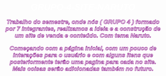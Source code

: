 # GRUPO-4-SITE-NARUTO
Trabalho do semestre, onde nós ( GRUPO 4 ) formado por 7 integrantes, realizamos a ideia e a construção de um site de venda e conteúdo. Com tema Naruto.

Começando com a página inicial, com um pouco de interações para o usuário e com alguns itens que posteriormente terâo uma pagina para cada no site. Mais coisas serâo adicionadas também no futuro.

<!DOCTYPE html>
<html>
<head>
	<style>
		body{ 
			background-image:url("fundosite.png");
			background-size:cover;
			width:auto;
			heigth:auto;
			max-width:auto;
		}
		.bem-vindo{
			 border-style:solid;
			 border-color:black;
			 box-shadow: 2vw black;
			 border-width:100%;
			 border-radius:0.5vw;
			 color:black;
			 background-color:#303030 ;    
			 text-align:center;
			 width:auto auto;
			 margin:auto auto auto auto;
			 word-break:normal;
			 max-width:auto;
		}
		.foto{

			max-width: 100%;
			width:4vw;
			heigth:4vw;
			margin:0.1vw 70vw -4.7vw 1vw ;
		}

		.borda-formulario{
			border-style:solid;
			border-color:#303030;
			box-shadow:0.9vw;
			border-width:0.5vw;
			border-radius:2vw;
			background-color:#303030 ;    
			text-align:center;
			width:92vw;
			heigth:100vw;
			margin:auto;
			margin-top:1vw;
			max-width:auto;
			
		}
		h1{
			text-align:center;
			font-align:center;
			color : white;
			font-family: arial;
			font-style:italic;
			font-weight:bold;
			font-size:3vw;
			text-align:center;
		}
		h2{
			text-align:center;
			font-align:center;
			color : #451a4d;
			font-family: arial;
			font-weight:bold;
			font-style:italic;
			font-size:3vw;
			text-align:center;
			
			}
		h4{
			color:white;
			font-family: arial;
			font-style:italic;
			font-weight:bold;
			font-size:1.5vw;
			text-align:center;
			-webkit-text-stroke:0.1vw black;
			
		}
		h3{
			font-size:1.6vw;
			text-align:center;
			color:white;
			font-family:arial;
			font-style:italic;
			font-weight:bold;
			-webkit-text-stroke:0.1vw black;
		
		}
		.textotobi{
			
			text-align:left;
			margin:auto;
			margin-left:38vw;
			margin-top:auto;
		}
		.textosakura{
			text-align:center;
			margin:auto;
			margin-top:2vw;
			margin-left:-1vw;
		}
		.textojiraya{
			text-align:right;
			margin:auto;
			margin-top:1vw;
			margin-right:39vw;
}

		.titulo{
			font-size:2vw;
			text-align:center;
			color:#451a4d;
			font-family:arial;
			-webkit-text-stroke: 0.1vw white;
			 
		}
		p{
			font-size:2vw;
			text-align:center;
			color:white;
			font-family:arial;
			font-style:italic;
			font-weight:bold;
			-webkit-text-stroke:0.1vw purple;
			
			
			
			
		}
		.botao{
			border-style:solid;
			 border-color:#303030;
			 box-shadow: 0.5vw #303030;
			 border-width:0.3vw;
			 border-radius:3vw;
			 color:white;
			 background-color:#303030;
			font-family:arial;
			font-style:italic;
			font-weight:bold;
			font-size:1.5vw;
			text-decoration:none;
			font-weight: bold;
			-webkit-text-stroke:0.1vw black;
			
		}
		.botaopesquisa{
			
			border-style:solid;
			 border-color:#303030;
			 box-shadow: 0.5vw #303030;
			 border-width:0.3vw;
			 border-radius:3vw;
			 color:white;
			 background-color:#303030;
			font-family:arial;
			font-style:italic;
			font-weight:bold;
			font-size:1.5vw;
			text-decoration:none;
			font-weight: bold;
			-webkit-text-stroke:0.1vw black;
		
		}

		.pesquisa{
			height: 1.8vw;
			width: 40vw;
			margin:-10vw 2vw -1vw 1vw;
			border-style:solid;
			 border-color:white;
			 box-shadow: 9vw #303030 ;
			 border-width:0.3vw;
			 border-radius:3vw;
			 color:orange;
			 background-color:white;
			font-color:#303030;
			font-family:arial;
			font-style:italic;
			font-weight:bold;
			font-size:1.5vw;
			text-decoration:none;
			font-weight: bold;
			-webkit-text-stroke:0.1vw #303030;
			max-width:auto;
			}	
		
			.sakura{
			max-width:auto;
			width:20vw;
			heigth:10vw;
			margin:auto;
			margin-left:auto;
		}
			.tobi{
			max-width:auto;
			width:17vw;
			heigth:10vw;
			margin:auto;
			margin-left:12vw;
			
		}
		.jirayacamisa{
			max-width:auto;
			width:14vw;
			heigth:10vw;
			margin:auto;
			
		}
		.botaocarousel{
			 border-style:solid;
			 border-color:#303030;
			 box-shadow: 1vw #303030;
			 width:4vw;
			heigth:4vw;
			 border-width:0.5vw;
			 border-radius:2vw;
			 color:white;
			 background-color:white;
			-webkit-text-stroke:0.2vw purple;
			max-width:auto;
		}
			.sobrenos{
				color:black;
				font-family: arial;
				font-style:italic;
				font-weight:bold;
				font-size:1.5vw;
				text-align:center;
				-webkit-text-stroke:0.01vw black;
				text-decoration:none;
				
			}
		
	</style>
		

	<div class="bem-vindo">
		
		<h3>	<img src="narutohogake.png" class="foto"></>
			<input type="text" placeholder="pesquisa" id="pesquisa" class="pesquisa" name="pesquisa"> 
			</input>
		<button type ="submit" id ="pesquisa" class="botaopesquisa" name="botaopesquisa">
			Buscar
		</button>
		
		</h3>
	 	<h3>  
		 <a href="" nome="roupas" class="botaopesquisa" value="roupas">Roupas </a> 
		// <a href="" nome="cosplay" class="botaopesquisa" value="cosplay"> Cosplay </a> 
		// <a href="" nome="boneco" class="botaopesquisa" value="boneco">Bonecos </a> 
		 // <a href="" nome="manga" class="botaopesquisa" value="manga"> Mangas  </a>
		//  <a href="" nome="acessorios" class="botaopesquisa " value ="acessorios">Acessorios </a>
		 // <a href="login.html" name="botaologin" button class="botaopesquisa" value="Login">Login</a>
		</h3>
		
 
	</div>
	
	


</head>
<body>
	<div class="borda-formulario">
	
				
			<h3> Escolha e peça no conforto da sua casa! </h3>
			<h3>
			<link href="https://cdn.jsdelivr.net/npm/glider-js@1/glider.min.css" rel="stylesheet">
<script src="https://cdn.jsdelivr.net/npm/glider-js@1/glider.min.js"></script>
<article class="c-carousel c-carousel--simple">
	<div class="c-carousel__slides js-carousel--simple">
   		 <article class="c-carousel__slide">
			<img src="sakura.png" class="sakura">
			<h3 class="textosakura"> De 99,90 para 69.90 </h3>
		</article>
   		 <article class="c-carousel__slide">
			<img src="tobicold.png" class="tobi">
			<h3 class="textotobi"> De 109,90 para 69,99  </h3>  
		</article>
   		 <article class="c-carousel__slide">
			<img src="jirayacamisa.png"class="jirayacamisa">
			<h3 class="textojiraya"> De 69,90 para 49,90 </h3>
		</article>

	</div>
	<center>
  	<button class="js-carousel--simple-prev , botaocarousel">«</button>
  	<button class="js-carousel--simple-next , botaocarousel">»</button>
 	<div class="js-carousel--simple-dots"></div>
	</center>
</article>

			<p></p>

		
	</div>
</body>
	<script>
	var $simpleCarousel = document.querySelector(".js-carousel--simple");

	new Glider($simpleCarousel, {
 		 slidesToShow: 1,
  		slidesToScroll: 1,
 		 draggable: true,
 		 dots: ".js-carousel--simple-dots",
 	arrows: {
    		prev: ".js-carousel--simple-prev",
    		next: ".js-carousel--simple-next",
 		 },
	});
	</script>
<footer> 
		
		<h4>
			<a href="sobrenos.html" name="sobrenos" id="sobrenos" class="sobrenos">
			Conheca mais sobre os criadores deste conteudo
			</a>
		</h4>
		
	
</footer>
</html>
